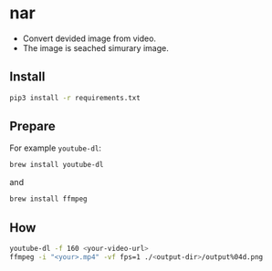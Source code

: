 # nar

- Convert devided image from video.
- The image is seached simurary image.

## Install

```sh
pip3 install -r requirements.txt
```

## Prepare

For example `youtube-dl`:

```sh
brew install youtube-dl
```

and

```sh
brew install ffmpeg
```

## How

```sh
youtube-dl -f 160 <your-video-url>
ffmpeg -i "<your>.mp4" -vf fps=1 ./<output-dir>/output%04d.png

```
